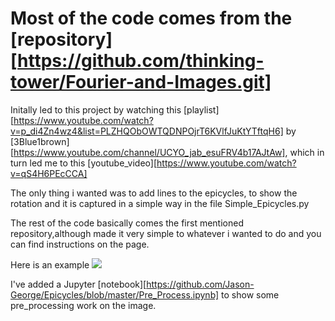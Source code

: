 # Most of the code comes from the [repository] [https://github.com/thinking-tower/Fourier-and-Images.git]

Initally led to this project by watching this [playlist][https://www.youtube.com/watch?v=p_di4Zn4wz4&list=PLZHQObOWTQDNPOjrT6KVlfJuKtYTftqH6] 
by [3Blue1brown][https://www.youtube.com/channel/UCYO_jab_esuFRV4b17AJtAw], which in turn led me to this 
[youtube_video][https://www.youtube.com/watch?v=qS4H6PEcCCA]

The only thing i wanted was to add lines to the epicycles, to show the rotation and it is captured in a simple way in the file Simple_Epicycles.py

The rest of the code basically comes the first mentioned repository,although made it very simple to whatever i wanted to do and you can find instructions on the page.

Here is an example
![](https://github.com/Jason-George/Epicycles/blob/master/Examples_GIF/Lily.gif)

I've added a Jupyter [notebook][https://github.com/Jason-George/Epicycles/blob/master/Pre_Process.ipynb] to show some pre_processing work on the image.
